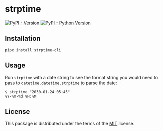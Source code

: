 # strptime

[![PyPI - Version](https://img.shields.io/pypi/v/strptime-cli.svg)](https://pypi.org/project/strptime-cli)
[![PyPI - Python Version](https://img.shields.io/pypi/pyversions/strptime-cli.svg)](https://pypi.org/project/strptime-cli)

## Installation

```console
pipx install strptime-cli
```

## Usage

Run `strptime` with a date string to see the format string you would need to pass to `datetime.datetime.strptime` to parse the date:

```console
$ strptime "2030-01-24 05:45"
%Y-%m-%d %H:%M
```

## License

This package is distributed under the terms of the [MIT](https://spdx.org/licenses/MIT.html) license.
